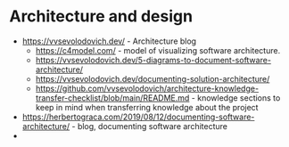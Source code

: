 # Architecture and design
* https://vvsevolodovich.dev/ - Architecture blog
   * https://c4model.com/ - model of visualizing software architecture.
   * https://vvsevolodovich.dev/5-diagrams-to-document-software-architecture/
   * https://vvsevolodovich.dev/documenting-solution-architecture/
   * https://github.com/vvsevolodovich/architecture-knowledge-transfer-checklist/blob/main/README.md - knowledge sections to keep in mind when transferring knowledge about the project
* https://herbertograca.com/2019/08/12/documenting-software-architecture/ - blog, documenting software architecture
* 
